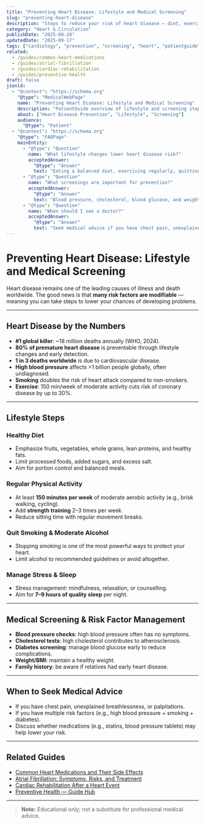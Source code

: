 ```yaml
---
title: "Preventing Heart Disease: Lifestyle and Medical Screening"
slug: "preventing-heart-disease"
description: "Steps to reduce your risk of heart disease — diet, exercise, risk factor control, and the role of regular screening."
category: "Heart & Circulation"
publishDate: "2025-08-20"
updatedDate: "2025-09-17"
tags: ["cardiology", "prevention", "screening", "heart", "patientguide"]
related:
  - /guides/common-heart-medications
  - /guides/atrial-fibrillation
  - /guides/cardiac-rehabilitation
  - /guides/preventive-health
draft: false
jsonld:
  - "@context": "https://schema.org"
    "@type": "MedicalWebPage"
    name: "Preventing Heart Disease: Lifestyle and Medical Screening"
    description: "PatientGuide overview of lifestyle and screening steps to lower heart disease risk."
    about: ["Heart Disease Prevention", "Lifestyle", "Screening"]
    audience:
      "@type": "Patient"
  - "@context": "https://schema.org"
    "@type": "FAQPage"
    mainEntity:
      - "@type": "Question"
        name: "What lifestyle changes lower heart disease risk?"
        acceptedAnswer:
          "@type": "Answer"
          text: "Eating a balanced diet, exercising regularly, quitting smoking, limiting alcohol, reducing stress, and getting enough sleep all help protect the heart."
      - "@type": "Question"
        name: "What screenings are important for prevention?"
        acceptedAnswer:
          "@type": "Answer"
          text: "Blood pressure, cholesterol, blood glucose, and weight checks help detect risk factors early. Family history should also be considered."
      - "@type": "Question"
        name: "When should I see a doctor?"
        acceptedAnswer:
          "@type": "Answer"
          text: "Seek medical advice if you have chest pain, unexplained breathlessness, palpitations, or multiple risk factors such as high blood pressure and smoking."
---
```


# Preventing Heart Disease: Lifestyle and Medical Screening

Heart disease remains one of the leading causes of illness and death worldwide. The good news is that **many risk factors are modifiable** — meaning you can take steps to lower your chances of developing problems.

---

## Heart Disease by the Numbers
- **#1 global killer**: ~18 million deaths annually (WHO, 2024).  
- **80% of premature heart disease** is preventable through lifestyle changes and early detection.  
- **1 in 3 deaths worldwide** is due to cardiovascular disease.  
- **High blood pressure** affects >1 billion people globally, often undiagnosed.  
- **Smoking** doubles the risk of heart attack compared to non-smokers.  
- **Exercise**: 150 min/week of moderate activity cuts risk of coronary disease by up to 30%.  

---

## Lifestyle Steps

### Healthy Diet
- Emphasize fruits, vegetables, whole grains, lean proteins, and healthy fats.  
- Limit processed foods, added sugars, and excess salt.  
- Aim for portion control and balanced meals.  

### Regular Physical Activity
- At least **150 minutes per week** of moderate aerobic activity (e.g., brisk walking, cycling).  
- Add **strength training** 2–3 times per week.  
- Reduce sitting time with regular movement breaks.  

### Quit Smoking & Moderate Alcohol
- Stopping smoking is one of the most powerful ways to protect your heart.  
- Limit alcohol to recommended guidelines or avoid altogether.  

### Manage Stress & Sleep
- Stress management: mindfulness, relaxation, or counselling.  
- Aim for **7–9 hours of quality sleep** per night.  

---

## Medical Screening & Risk Factor Management
- **Blood pressure checks**: high blood pressure often has no symptoms.  
- **Cholesterol tests**: high cholesterol contributes to atherosclerosis.  
- **Diabetes screening**: manage blood glucose early to reduce complications.  
- **Weight/BMI**: maintain a healthy weight.  
- **Family history**: be aware if relatives had early heart disease.  

---

## When to Seek Medical Advice
- If you have chest pain, unexplained breathlessness, or palpitations.  
- If you have multiple risk factors (e.g., high blood pressure + smoking + diabetes).  
- Discuss whether medications (e.g., statins, blood pressure tablets) may help lower your risk.  

---

## Related Guides
- [Common Heart Medications and Their Side Effects](/guides/common-heart-medications)  
- [Atrial Fibrillation: Symptoms, Risks, and Treatment](/guides/atrial-fibrillation)  
- [Cardiac Rehabilitation After a Heart Event](/guides/cardiac-rehabilitation)  
- [Preventive Health — Guide Hub](/guides/preventive-health)  

---

> **Note:** Educational only; not a substitute for professional medical advice.


